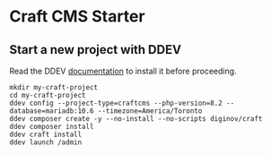 # Craft CMS Starter

## Start a new project with DDEV

Read the DDEV [documentation](https://ddev.readthedocs.io/) to install it before proceeding.

```
mkdir my-craft-project
cd my-craft-project
ddev config --project-type=craftcms --php-version=8.2 --database=mariadb:10.6 --timezone=America/Toronto
ddev composer create -y --no-install --no-scripts diginov/craft
ddev composer install
ddev craft install
ddev launch /admin
```
